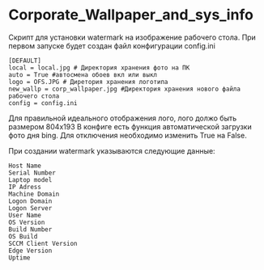# Corporate_Wallpaper_and_sys_info
Скрипт для установки watermark на изображение рабочего стола.
При первом запуске будет создан файл конфигурации config.ini

    [DEFAULT]
    local = local.jpg # Директория хранения фото на ПК
    auto = True #автосмена обоев вкл или выкл
    logo = OFS.JPG # Диретория хранения логотипа
    new_wallp = corp_wallpaper.jpg #Директория хранения нового файла рабочего стола
    config = config.ini
    
Для правильной идеального отображения лого, лого должо быть размером 804х193
В конфиге есть функция автоматической загрузки фото дня bing.
Для отключения необходимо изменить True на False.

При создании watermark указываются следующие данные:

    Host Name
    Serial Number
    Laptop model
    IP Adress
    Machine Domain
    Logon Domain
    Logon Server
    User Name
    OS Version
    Build Number
    OS Build
    SCCM Client Version
    Edge Version
    Uptime
